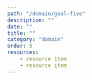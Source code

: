 ```yaml
---
path: "/domain/goal-five"
description: ""
date: ""
title: ""
category: "domain"
order: 5
resources:
    - resource item
    - resource item
---
```

